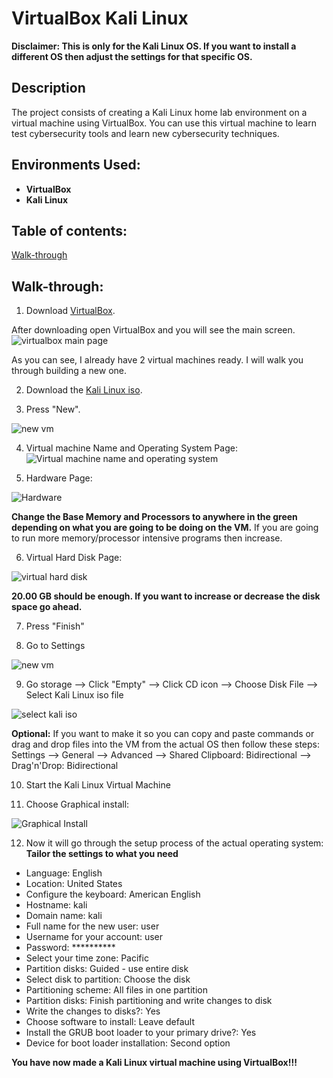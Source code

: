<h1>VirtualBox Kali Linux</h1>

<b>Disclaimer: This is only for the Kali Linux OS. If you want to install a different OS then adjust the settings for that specific OS.</b>

<h2>Description</h2>
The project consists of creating a Kali Linux home lab environment on a virtual machine using VirtualBox. You can use this virtual machine to learn test cybersecurity tools and learn new cybersecurity techniques.
<br/>

<h2>Environments Used:</h2>

- <b>VirtualBox</b>
- <b>Kali Linux</b>

<h2>Table of contents:</h2>

[Walk-through](#walk-through)

<h2>Walk-through:</h2>

1. Download [VirtualBox](https://www.virtualbox.org/).

After downloading open VirtualBox and you will see the main screen.
![virtualbox main page](https://github.com/ntieu4328/Virtual-Box-Kali-Linux/assets/156137990/886a6c7c-219b-43f4-b635-2f4755a13311)

As you can see, I already have 2 virtual machines ready. I will walk you through building a new one.

2. Download the [Kali Linux iso](https://www.kali.org/get-kali/#kali-platforms).
   
3. Press "New".
   
![new vm](https://github.com/ntieu4328/Virtual-Box-Kali-Linux/assets/156137990/bcda14d8-1d70-49da-b6b6-46e25123c613)

4. Virtual machine Name and Operating System Page:
![Virtual machine name and operating system](https://github.com/ntieu4328/Virtual-Box-Kali-Linux/assets/156137990/1aeaf8c3-6b77-4b5c-99d5-2050223a207c)

5. Hardware Page:
   
![Hardware](https://github.com/ntieu4328/Virtual-Box-Kali-Linux/assets/156137990/e2bf0529-7f31-4b3b-bce5-71792d591ed4)

<b>Change the Base Memory and Processors to anywhere in the green depending on what you are going to be doing on the VM.</b>
If you are going to run more memory/processor intensive programs then increase.

6. Virtual Hard Disk Page:
   
![virtual hard disk](https://github.com/ntieu4328/Virtual-Box-Kali-Linux/assets/156137990/103990b3-098d-430e-9013-f133f185be15)

<b>20.00 GB should be enough. If you want to increase or decrease the disk space go ahead.</b>

7. Press "Finish"
   
8. Go to Settings

![new vm](https://github.com/ntieu4328/Virtual-Box-Kali-Linux/assets/156137990/bcda14d8-1d70-49da-b6b6-46e25123c613)

9. Go storage --> Click "Empty" --> Click CD icon --> Choose Disk File --> Select Kali Linux iso file

![select kali iso](https://github.com/ntieu4328/Virtual-Box-Kali-Linux/assets/156137990/b85aa655-85bb-4e5c-8266-5b5a76e58757)

<b>Optional:</b>
If you want to make it so you can copy and paste commands or drag and drop files into the VM from the actual OS then follow these steps:
Settings --> General --> Advanced --> Shared Clipboard: Bidirectional --> Drag'n'Drop: Bidirectional

10. Start the Kali Linux Virtual Machine

11. Choose Graphical install:

![Graphical Install](https://github.com/ntieu4328/Virtual-Box-Kali-Linux/assets/156137990/178a3e3c-797c-4dae-85e2-cbea7230e697)

12. Now it will go through the setup process of the actual operating system:
<b>Tailor the settings to what you need</b>
- Language: English
- Location: United States
- Configure the keyboard: American English
- Hostname: kali
- Domain name: kali
- Full name for the new user: user
- Username for your account: user
- Password: **********
- Select your time zone: Pacific
- Partition disks: Guided - use entire disk
- Select disk to partition: Choose the disk
- Partitioning scheme: All files in one partition
- Partition disks: Finish partitioning and write changes to disk
- Write the changes to disks?: Yes
- Choose software to install: Leave default
- Install the GRUB boot loader to your primary drive?: Yes
- Device for boot loader installation: Second option

<b>You have now made a Kali Linux virtual machine using VirtualBox!!!</b>
